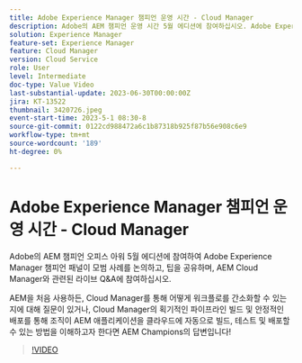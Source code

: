 ```yaml
---
title: Adobe Experience Manager 챔피언 운영 시간 - Cloud Manager
description: Adobe의 AEM 챔피언 운영 시간 5월 에디션에 참여하십시오. Adobe Experience Manager 챔피언 패널이 모범 사례를 논의하고, 팁을 공유하며, AEM Cloud Manager를 둘러싼 라이브 Q&A에 참여하십시오.AEM을 처음 사용하는 사용자든, Cloud Manager가 어떻게 워크플로를 능률화할 수 있는지에 대해 질문이 있거나, Cloud Manager의 기본 빌드 파이프라인과 안정적인 배포를 통해 조직이 AEM 애플리케이션을 자동으로 빌드하고, 테스트하고, 배포할 수 있도록 하는 방법에 대해 이해하고 싶은지 여부에 상관없이 AEM 챔피언은 이에 대한 답변을 제공합니다!
solution: Experience Manager
feature-set: Experience Manager
feature: Cloud Manager
version: Cloud Service
role: User
level: Intermediate
doc-type: Value Video
last-substantial-update: 2023-06-30T00:00:00Z
jira: KT-13522
thumbnail: 3420726.jpeg
event-start-time: 2023-5-1 08:30-8
source-git-commit: 0122cd988472a6c1b87318b925f87b56e908c6e9
workflow-type: tm+mt
source-wordcount: '189'
ht-degree: 0%

---
```



# Adobe Experience Manager 챔피언 운영 시간 - Cloud Manager

Adobe의 AEM 챔피언 오피스 아워 5월 에디션에 참여하여 Adobe Experience Manager 챔피언 패널이 모범 사례를 논의하고, 팁을 공유하며, AEM Cloud Manager와 관련된 라이브 Q&amp;A에 참여하십시오.

AEM을 처음 사용하든, Cloud Manager를 통해 어떻게 워크플로를 간소화할 수 있는지에 대해 질문이 있거나, Cloud Manager의 획기적인 파이프라인 빌드 및 안정적인 배포를 통해 조직이 AEM 애플리케이션을 클라우드에 자동으로 빌드, 테스트 및 배포할 수 있는 방법을 이해하고자 한다면 AEM Champions의 답변입니다!

>[!VIDEO](https://video.tv.adobe.com/v/3420726/?learn=on)
